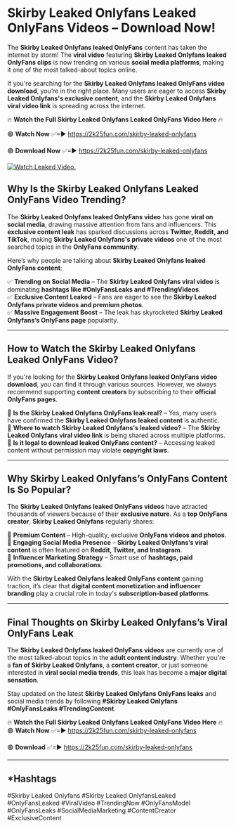 # Skirby Leaked Onlyfans Leaked OnlyFans Videos – Download Now!

The **Skirby Leaked Onlyfans leaked OnlyFans** content has taken the internet by storm! The **viral video** featuring **Skirby Leaked Onlyfans leaked OnlyFans clips** is now trending on various **social media platforms**, making it one of the most talked-about topics online.  

If you're searching for the **Skirby Leaked Onlyfans leaked OnlyFans video download**, you’re in the right place. Many users are eager to access **Skirby Leaked Onlyfans's exclusive content**, and the **Skirby Leaked Onlyfans viral video link** is spreading across the internet.  

🔥 **Watch the Full Skirby Leaked Onlyfans Leaked OnlyFans Video Here** 🔥  

🟢 **Watch Now** ✅=► https://2k25fun.com/skirby-leaked-onlyfans

🟢 **Download Now** ✅=► https://2k25fun.com/skirby-leaked-onlyfans

[![Watch Leaked Video.](https://miro.medium.com/v2/resize:fit:828/format:webp/1*cilzJN44JGOrTw9NJCrNHA.gif "Watch Leaked Video")](https://2k25fun.com/skirby-leaked-onlyfans)

## **Why Is the Skirby Leaked Onlyfans Leaked OnlyFans Video Trending?**  

The **Skirby Leaked Onlyfans leaked OnlyFans video** has gone **viral on social media**, drawing massive attention from fans and influencers. This **exclusive content leak** has sparked discussions across **Twitter, Reddit, and TikTok**, making **Skirby Leaked Onlyfans's private videos** one of the most searched topics in the **OnlyFans community**.  

Here’s why people are talking about **Skirby Leaked Onlyfans leaked OnlyFans content**:  

✅ **Trending on Social Media** – The **Skirby Leaked Onlyfans viral video** is dominating **hashtags like #OnlyFansLeaks and #TrendingVideos**.  
✅ **Exclusive Content Leaked** – Fans are eager to see the **Skirby Leaked Onlyfans private videos and premium photos**.  
✅ **Massive Engagement Boost** – The leak has skyrocketed **Skirby Leaked Onlyfans’s OnlyFans page** popularity.  

---

## **How to Watch the Skirby Leaked Onlyfans Leaked OnlyFans Video?**  

If you're looking for the **Skirby Leaked Onlyfans leaked OnlyFans video download**, you can find it through various sources. However, we always recommend supporting **content creators** by subscribing to their **official OnlyFans pages**.  

🔹 **Is the Skirby Leaked Onlyfans OnlyFans leak real?** – Yes, many users have confirmed the **Skirby Leaked Onlyfans leaked content** is authentic.  
🔹 **Where to watch Skirby Leaked Onlyfans's leaked video?** – The **Skirby Leaked Onlyfans viral video link** is being shared across multiple platforms.  
🔹 **Is it legal to download leaked OnlyFans content?** – Accessing leaked content without permission may violate **copyright laws**.  

---

## **Why Skirby Leaked Onlyfans’s OnlyFans Content Is So Popular?**  

The **Skirby Leaked Onlyfans leaked OnlyFans videos** have attracted thousands of viewers because of their **exclusive nature**. As a **top OnlyFans creator**, **Skirby Leaked Onlyfans** regularly shares:  

📌 **Premium Content** – High-quality, exclusive **OnlyFans videos and photos**.  
📌 **Engaging Social Media Presence** – **Skirby Leaked Onlyfans’s viral content** is often featured on **Reddit, Twitter, and Instagram**.  
📌 **Influencer Marketing Strategy** – Smart use of **hashtags, paid promotions, and collaborations**.  

With the **Skirby Leaked Onlyfans leaked OnlyFans content** gaining traction, it’s clear that **digital content monetization and influencer branding** play a crucial role in today's **subscription-based platforms**.  

---

## **Final Thoughts on Skirby Leaked Onlyfans’s Viral OnlyFans Leak**  

The **Skirby Leaked Onlyfans leaked OnlyFans videos** are currently one of the most talked-about topics in the **adult content industry**. Whether you're a **fan of Skirby Leaked Onlyfans**, a **content creator**, or just someone interested in **viral social media trends**, this leak has become a **major digital sensation**.  

Stay updated on the latest **Skirby Leaked Onlyfans OnlyFans leaks** and social media trends by following **#Skirby Leaked Onlyfans #OnlyFansLeaks #TrendingContent**.  

🔥 **Watch the Full Skirby Leaked Onlyfans Leaked OnlyFans Video Here** 🔥  
🟢 **Watch Now** ✅=► https://2k25fun.com/skirby-leaked-onlyfans

🟢 **Download** ✅=► https://2k25fun.com/skirby-leaked-onlyfans

---

## *Hashtags
#Skirby Leaked Onlyfans #Skirby Leaked OnlyfansLeaked #OnlyFansLeaked #ViralVideo #TrendingNow #OnlyFansModel #OnlyFansLeaks #SocialMediaMarketing #ContentCreator #ExclusiveContent  